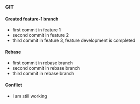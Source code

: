 ### GIT

#### Created feature-1 branch
* first commit in feature 1
* second commit in feature 2
* third commit in feature 3, feature development is completed

#### Rebase
* first commit in rebase branch
* second commit in rebase branch
* third commit in rebase branch

#### Conflict
* I am still working